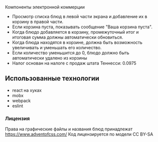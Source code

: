 Компоненты электронной коммерции

- Просмотр списка блюд в левой части экрана и добавление их в корзину в правой части.
- Если корзина пуста, показывать сообщение "Ваша корзина пуста".
- Когда блюдо добавляется в корзину, промежуточный итог и итоговая сумма должны автоматически обновиться.
- Когда блюда находятся в корзине, должна быть возможность увеличивать и уменьшать его количество.
- Если количество уменьшится до 0, блюдо должно быть автоматически удалено из корзины
- Налог основан на налоге с продаж штата Теннесси: 0.0975


## Использованные технологии

* react на хуках
* mobx
* webpack
* eslint


### Лицензия

Права на графические файлы и названия блюд принадлежат https://www.adventofcss.com/
Код лицензируется по модели CC BY-SA
